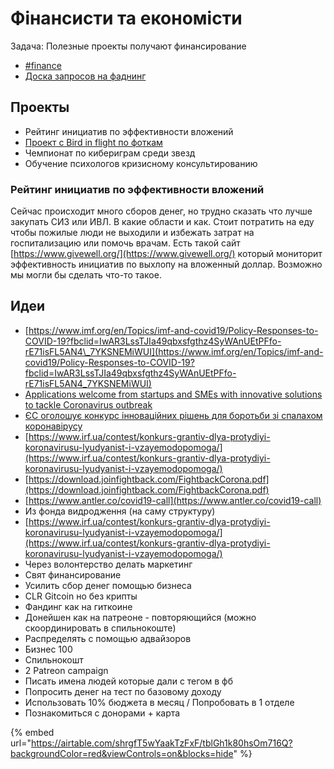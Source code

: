 # Фінансисти та економісти

Задача: Полезные проекты получают финансирование

* [\#finance](https://discord.gg/yq5WV7p)
* [Доска запросов на фаднинг](https://trello.com/b/fCpPgkFh/funding)

## Проекты

* Рейтинг инициатив по эффективности вложений
* [Проект с Bird in flight по фоткам](https://docs.google.com/document/d/1JjpLPZbaBmBfGJZ5zVaTnOOLtyP64TbI0k9lImD9qwU/edit#)
* Чемпионат по кибериграм среди звезд
* Обучение психологов кризисному консультированию

### Рейтинг инициатив по эффективности вложений

Сейчас происходит много сборов денег, но трудно сказать что лучше закупать СИЗ или ИВЛ. В какие области и как. Стоит потратить на еду чтобы пожилые люди не выходили и избежать затрат на госпитализацию или помочь врачам. Есть такой сайт [https://www.givewell.org/](https://www.givewell.org/) который мониторит эффективность инициатив по выхлопу на вложенный доллар. Возможно мы могли бы сделать что-то такое.

## Идеи

* [https://www.imf.org/en/Topics/imf-and-covid19/Policy-Responses-to-COVID-19?fbclid=IwAR3LssTJIa49qbxsfgthz4SyWAnUEtPFfo-rE71isFL5AN4\_7YKSNEMiWUI](https://www.imf.org/en/Topics/imf-and-covid19/Policy-Responses-to-COVID-19?fbclid=IwAR3LssTJIa49qbxsfgthz4SyWAnUEtPFfo-rE71isFL5AN4_7YKSNEMiWUI)
* [Applications welcome from startups and SMEs with innovative solutions to tackle Coronavirus outbreak](https://ec.europa.eu/info/news/startups-and-smes-innovative-solutions-welcome-2020-mar-13_en)
* [ЄС оголошує конкурс інноваційних рішень для боротьби зі спалахом коронавірусу](https://euprostir.org.ua/opportunities/148570)
* [https://www.irf.ua/contest/konkurs-grantiv-dlya-protydiyi-koronavirusu-lyudyanist-i-vzayemodopomoga/](https://www.irf.ua/contest/konkurs-grantiv-dlya-protydiyi-koronavirusu-lyudyanist-i-vzayemodopomoga/)
* [https://download.joinfightback.com/FightbackCorona.pdf](https://download.joinfightback.com/FightbackCorona.pdf)
* [https://www.antler.co/covid19-call](https://www.antler.co/covid19-call)
* Из фонда видродження \(на саму структуру\)
* [https://www.irf.ua/contest/konkurs-grantiv-dlya-protydiyi-koronavirusu-lyudyanist-i-vzayemodopomoga/](https://www.irf.ua/contest/konkurs-grantiv-dlya-protydiyi-koronavirusu-lyudyanist-i-vzayemodopomoga/)
* Через волонтерство делать маркетинг
* Свят финансирование
* Усилить сбор денег помощью бизнеса
* CLR Gitcoin но без крипты
* Фандинг как на гиткоине
* Донейшен как на патреоне - повторяющийся \(можно скоординировать в спильнокоште\)
* Распределять с помощью адвайзоров
* Бизнес 100
* Спильнокошт
* 2 Patreon campaign
* Писать имена людей которые дали с тегом в фб
* Попросить денег на тест по базовому доходу
* Использовать 10% бюджета в месяц / Попробовать в 1 отделе
* Познакомиться с донорами + карта

{% embed url="https://airtable.com/shrgfT5wYaakTzFxF/tblGh1k80hsOm716Q?backgroundColor=red&viewControls=on&blocks=hide" %}



